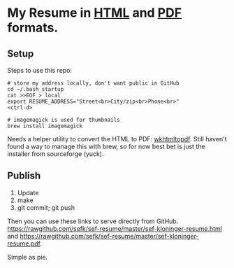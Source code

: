 My Resume in [HTML][h] and [PDF][p] formats.
=============================

  [h]: https://rawgithub.com/sefk/sef-resume/master/sef-kloninger-resume.html
  [p]: https://rawgithub.com/sefk/sef-resume/master/sef-kloninger-resume.pdf


## Setup

Steps to use this repo:

    # store my address locally, don't want public in GitHub
    cd ~/.bash_startup
    cat >>EOF > local
    export RESUME_ADDRESS="Street<br>City/zip<br>Phone<br>"
    <ctrl-d>

    # imagemagick is used for thumbnails
    brew install imagemagick

Needs a helper utility to convert the HTML to PDF:
[wkhtmltopdf](http://sourceforge.net/projects/wkhtmltopdf/). Still
haven't found a way to manage this with brew, so for now best bet
is just the installer from sourceforge (yuck).


## Publish

1. Update
2. make
3. git commit; git push

Then you can use these links to serve directly from GitHub.
<https://rawgithub.com/sefk/sef-resume/master/sef-kloninger-resume.html> and 
<https://rawgithub.com/sefk/sef-resume/master/sef-kloninger-resume.pdf>.

Simple as pie.


